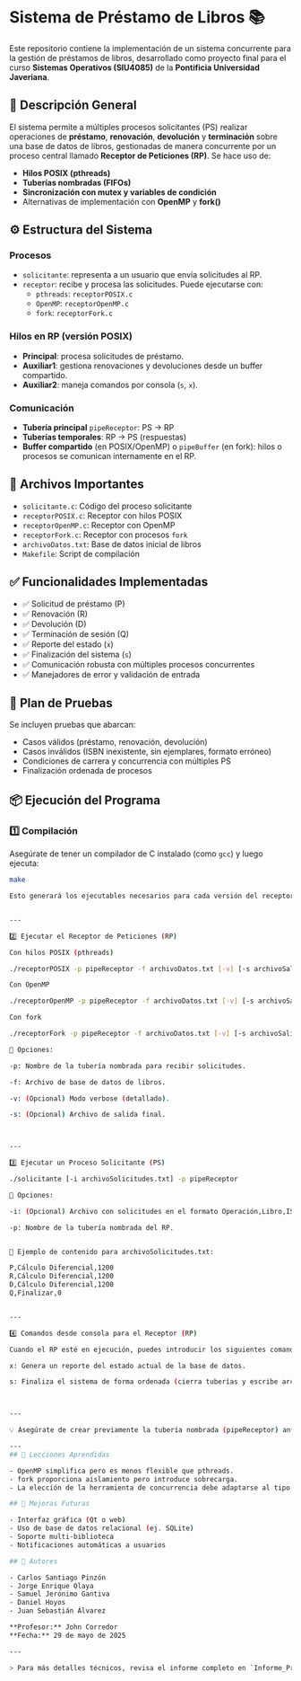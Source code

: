 # Sistema de Préstamo de Libros 📚

Este repositorio contiene la implementación de un sistema concurrente para la gestión de préstamos de libros, desarrollado como proyecto final para el curso **Sistemas Operativos (SIU4085)** de la **Pontificia Universidad Javeriana**.

## 📌 Descripción General

El sistema permite a múltiples procesos solicitantes (PS) realizar operaciones de **préstamo**, **renovación**, **devolución** y **terminación** sobre una base de datos de libros, gestionadas de manera concurrente por un proceso central llamado **Receptor de Peticiones (RP)**. Se hace uso de:

- **Hilos POSIX (pthreads)**
- **Tuberías nombradas (FIFOs)**
- **Sincronización con mutex y variables de condición**
- Alternativas de implementación con **OpenMP** y **fork()**

## ⚙️ Estructura del Sistema

### Procesos
- `solicitante`: representa a un usuario que envía solicitudes al RP.
- `receptor`: recibe y procesa las solicitudes. Puede ejecutarse con:
  - `pthreads`: `receptorPOSIX.c`
  - `OpenMP`: `receptorOpenMP.c`
  - `fork`: `receptorFork.c`

### Hilos en RP (versión POSIX)
- **Principal**: procesa solicitudes de préstamo.
- **Auxiliar1**: gestiona renovaciones y devoluciones desde un buffer compartido.
- **Auxiliar2**: maneja comandos por consola (`s`, `x`).

### Comunicación
- **Tubería principal** `pipeReceptor`: PS → RP
- **Tuberías temporales**: RP → PS (respuestas)
- **Buffer compartido** (en POSIX/OpenMP) o `pipeBuffer` (en fork): hilos o procesos se comunican internamente en el RP.

## 📁 Archivos Importantes

- `solicitante.c`: Código del proceso solicitante
- `receptorPOSIX.c`: Receptor con hilos POSIX
- `receptorOpenMP.c`: Receptor con OpenMP
- `receptorFork.c`: Receptor con procesos `fork`
- `archivoDatos.txt`: Base de datos inicial de libros
- `Makefile`: Script de compilación

## ✅ Funcionalidades Implementadas

- ✅ Solicitud de préstamo (P)
- ✅ Renovación (R)
- ✅ Devolución (D)
- ✅ Terminación de sesión (Q)
- ✅ Reporte del estado (`x`)
- ✅ Finalización del sistema (`s`)
- ✅ Comunicación robusta con múltiples procesos concurrentes
- ✅ Manejadores de error y validación de entrada

## 🧪 Plan de Pruebas

Se incluyen pruebas que abarcan:
- Casos válidos (préstamo, renovación, devolución)
- Casos inválidos (ISBN inexistente, sin ejemplares, formato erróneo)
- Condiciones de carrera y concurrencia con múltiples PS
- Finalización ordenada de procesos

## 📦 Ejecución del Programa

### 1️⃣ Compilación

Asegúrate de tener un compilador de C instalado (como `gcc`) y luego ejecuta:

```bash
make

Esto generará los ejecutables necesarios para cada versión del receptor.


---

2️⃣ Ejecutar el Receptor de Peticiones (RP)

Con hilos POSIX (pthreads)

./receptorPOSIX -p pipeReceptor -f archivoDatos.txt [-v] [-s archivoSalida.txt]

Con OpenMP

./receptorOpenMP -p pipeReceptor -f archivoDatos.txt [-v] [-s archivoSalida.txt]

Con fork

./receptorFork -p pipeReceptor -f archivoDatos.txt [-v] [-s archivoSalida.txt]

📌 Opciones:

-p: Nombre de la tubería nombrada para recibir solicitudes.

-f: Archivo de base de datos de libros.

-v: (Opcional) Modo verbose (detallado).

-s: (Opcional) Archivo de salida final.



---

3️⃣ Ejecutar un Proceso Solicitante (PS)

./solicitante [-i archivoSolicitudes.txt] -p pipeReceptor

📌 Opciones:

-i: (Opcional) Archivo con solicitudes en el formato Operación,Libro,ISBN.

-p: Nombre de la tubería nombrada del RP.


📎 Ejemplo de contenido para archivoSolicitudes.txt:

P,Cálculo Diferencial,1200
R,Cálculo Diferencial,1200
D,Cálculo Diferencial,1200
Q,Finalizar,0


---

4️⃣ Comandos desde consola para el Receptor (RP)

Cuando el RP esté en ejecución, puedes introducir los siguientes comandos por consola:

x: Genera un reporte del estado actual de la base de datos.

s: Finaliza el sistema de forma ordenada (cierra tuberías y escribe archivo de salida si se especificó).



---

💡 Asegúrate de crear previamente la tubería nombrada (pipeReceptor) antes de ejecutar los procesos, o deja que el RP la cree al inicio si así está programado.

---
## 🧠 Lecciones Aprendidas

- OpenMP simplifica pero es menos flexible que pthreads.
- fork proporciona aislamiento pero introduce sobrecarga.
- La elección de la herramienta de concurrencia debe adaptarse al tipo de tareas y comunicación.

## 🚧 Mejoras Futuras

- Interfaz gráfica (Qt o web)
- Uso de base de datos relacional (ej. SQLite)
- Soporte multi-biblioteca
- Notificaciones automáticas a usuarios

## 👥 Autores

- Carlos Santiago Pinzón  
- Jorge Enrique Olaya  
- Samuel Jerónimo Gantiva  
- Daniel Hoyos  
- Juan Sebastián Álvarez  

**Profesor:** John Corredor  
**Fecha:** 29 de mayo de 2025

---

> Para más detalles técnicos, revisa el informe completo en `Informe_Proyecto.pdf`.